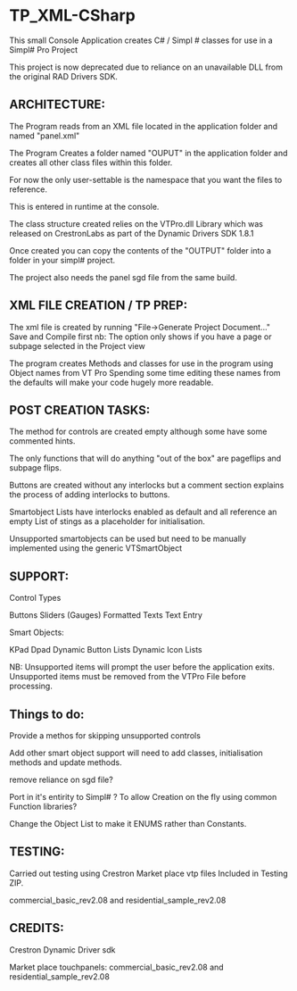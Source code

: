 # TP_XML-CSharp


This small Console Application creates C# / Simpl # classes for use in a Simpl# Pro Project

This project is now deprecated due to reliance on an unavailable DLL from the original RAD Drivers SDK.



ARCHITECTURE:
-----------

The Program reads from an XML file located in the application folder and named "panel.xml"

The Program Creates a folder named "OUPUT" in the application folder and creates all other 
class files within this folder.

For now the only user-settable is the namespace that you want the files to reference.

This is entered in runtime at the console.

The class structure created relies on the VTPro.dll Library which was released on CrestronLabs 
as part of the Dynamic Drivers SDK 1.8.1

Once created you can copy the contents of the "OUTPUT" folder into a folder in your simpl# 
project. 

The project also needs the panel sgd file from the same build.

XML FILE CREATION / TP PREP:
-----------

The xml file is created by running "File->Generate Project Document..." Save and Compile first 
	nb: The option only shows if you have a page or subpage selected in the Project view

The program creates Methods and classes for use in the program using Object names from VT Pro
Spending some time editing these names from the defaults will make your code hugely more readable. 

POST CREATION TASKS:
-----------
The method for controls are created empty although some have some commented hints.  

The only functions that will do anything "out of the box" are pageflips and subpage flips.

Buttons are created without any interlocks but a comment section explains the process of adding interlocks to buttons.

Smartobject Lists have interlocks enabled as default and all reference an empty List of stings as a placeholder for initialisation.

Unsupported smartobjects can be used but need to be manually implemented using the generic VTSmartObject 

SUPPORT: 
-----------
Control Types

Buttons
Sliders (Gauges)
Formatted Texts
Text Entry

Smart Objects:

KPad
Dpad
Dynamic Button Lists
Dynamic Icon Lists

NB: Unsupported items will prompt the user before the application exits. Unsupported items must be removed from the VTPro File before processing.

Things to do:
-----------

Provide a methos for skipping unsupported controls

Add other smart object support will need to add classes, initialisation methods and update methods.

remove reliance on sgd file?

Port in it's entirity to Simpl# ? To allow Creation on the fly using common Function libraries?

Change the Object List to make it ENUMS rather than Constants.


TESTING:
-----------
Carried out testing using Crestron Market place vtp files Included in Testing ZIP.

commercial_basic_rev2.08  and residential_sample_rev2.08



CREDITS:
-----------
Crestron Dynamic Driver sdk

Market place touchpanels:
commercial_basic_rev2.08  and residential_sample_rev2.08
